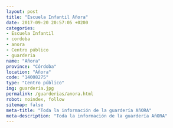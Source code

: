 ```yaml
---
layout: post
title: "Escuela Infantil Añora"
date: 2017-09-20 20:57:05 +0200
categories:
- Escuela Infantil
- cordoba
- anora
- Centro público
- guarderia
name: "Añora"
province: "Córdoba"
location: "Añora"
code: "14008275"
type: "Centro público"
img: guarderia.jpg
permalink: /guarderias/anora.html
robot: noindex, follow
sitemap: false
meta-title: "Toda la información de la guardería AñORA"
meta-description: "Toda la información de la guardería AñORA"
---
```

